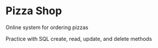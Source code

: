 # Pizza Shop

Online system for ordering pizzas

Practice with SQL create, read, update, and delete methods
